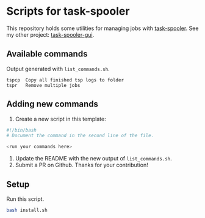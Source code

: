 # Scripts for task-spooler

This repository holds some utilities for managing jobs with [task-spooler](https://manpages.ubuntu.com/manpages/xenial/man1/tsp.1.html).
See my other project: [task-spooler-gui](https://github.com/bstee615/task-spooler-gui).

## Available commands

Output generated with `list_commands.sh`.

```
tspcp  Copy all finished tsp logs to folder
tspr   Remove multiple jobs
```

## Adding new commands

1. Create a new script in this template:

```bash
#!/bin/bash
# Document the command in the second line of the file.

<run your commands here>
```

1. Update the README with the new output of `list_commands.sh`.
3. Submit a PR on Github. Thanks for your contribution!

## Setup

Run this script.

```bash
bash install.sh
```

